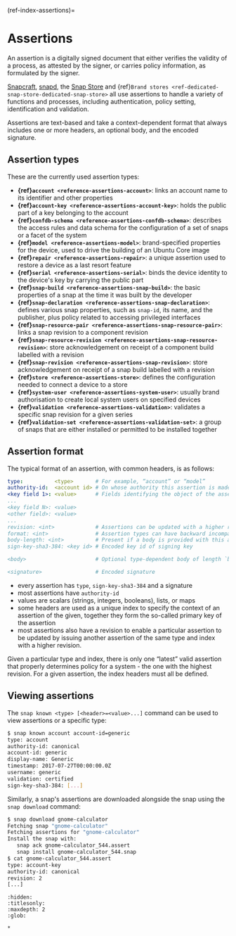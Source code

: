 (ref-index-assertions)=
# Assertions

An assertion is a digitally signed document that either verifies the validity of a process, as attested by the signer, or carries policy information, as formulated by the signer.  

[Snapcraft](https://snapcraft.io/docs/snapcraft), [snapd](https://snapcraft.io/docs/glossary#heading--snapd), the [Snap Store](https://snapcraft.io/store) and {ref}`Brand stores <ref-dedicated-snap-store-dedicated-snap-store>` all use assertions to handle a variety of functions and processes, including authentication, policy setting, identification and validation.

Assertions are text-based and take a context-dependent format that always includes one or more headers, an optional body, and the encoded signature.

## Assertion types

These are the currently used assertion types:

- **{ref}`account <reference-assertions-account>`**: links an account name to its identifier and other properties
- **{ref}`account-key <reference-assertions-account-key>`**: holds the public part of a key belonging to the account
- **{ref}`confdb-schema <reference-assertions-confdb-schema>`**: describes the access rules and data schema for the configuration of a set of snaps or a facet of the system
- **{ref}`model <reference-assertions-model>`**: brand-specified properties for the device, used to drive the building of an Ubuntu Core image
- **{ref}`repair <reference-assertions-repair>`**: a unique assertion used to restore a device as a last resort feature
- **{ref}`serial <reference-assertions-serial>`**: binds the device identity to the device's key by carrying the public part
- **{ref}`snap-build <reference-assertions-snap-build>`**: the basic properties of a snap at the time it was built by the developer
- **{ref}`snap-declaration <reference-assertions-snap-declaration>`**:  defines various snap properties, such as `snap-id`, its name, and the publisher, plus policy related to accessing privileged interfaces
- **{ref}`snap-resource-pair <reference-assertions-snap-resource-pair>`**: links a snap revision to a component revision
- **{ref}`snap-resource-revision <reference-assertions-snap-resource-revision>`**: store acknowledgement on receipt of a component build labelled with a revision
- **{ref}`snap-revision <reference-assertions-snap-revision>`**: store acknowledgement on receipt of a snap build labelled with a revision
- **{ref}`store <reference-assertions-store>`**: defines the configuration needed to connect a device to a store
- **{ref}`system-user <reference-assertions-system-user>`**: usually brand authorisation to create local system users on specified devices
- **{ref}`validation <reference-assertions-validation>`**: validates a specific snap revision for a given series
- **{ref}`validation-set <reference-assertions-validation-set>`**: a group of snaps that are either installed or permitted to be installed together

## Assertion format

The typical format of an assertion, with common headers, is as follows:

```yaml
type:          <type>       # For example, “account” or “model”
authority-id:  <account id> # On whose authority this assertion is made
<key field 1>: <value>      # Fields identifying the object of the assertion
...
<key field N>: <value>
<other field>: <value>
...
revision: <int>             # Assertions can be updated with a higher revision
format: <int>               # Assertion types can have backward incompatible format changes signaled by a higher format
body-length: <int>          # Present if a body is provided with this assertion
sign-key-sha3-384: <key id> # Encoded key id of signing key

<body>                      # Optional type-dependent body of length `body-length` bytes

<signature>                 # Encoded signature
```

- every assertion has `type`, `sign-key-sha3-384` and a signature
- most assertions have `authority-id`
- values are scalars (strings, integers, booleans), lists, or maps
- some headers are used as a unique index to specify the context of an assertion of the given, together they form the so-called primary key of the assertion
- most assertions also have a revision to enable a particular assertion to be updated by issuing another assertion of the same type and index with a higher revision.

Given a particular type and index, there is only one “latest” valid assertion that properly determines policy for a system - the one with the highest revision. For a given assertion, the index headers must all be defined.

## Viewing assertions

The `snap known <type> [<header>=<value>...]` command can be used to view assertions or a specific type:

```bash
$ snap known account account-id=generic
type: account
authority-id: canonical
account-id: generic
display-name: Generic
timestamp: 2017-07-27T00:00:00.0Z
username: generic
validation: certified
sign-key-sha3-384: [...]
```

Similarly, a snap's assertions are downloaded alongside the snap using the `snap download` command:

```bash
$ snap download gnome-calculator
Fetching snap "gnome-calculator"
Fetching assertions for "gnome-calculator"
Install the snap with:
   snap ack gnome-calculator_544.assert
   snap install gnome-calculator_544.snap
$ cat gnome-calculator_544.assert 
type: account-key
authority-id: canonical
revision: 2
[...]
```


```{toctree}
:hidden:
:titlesonly:
:maxdepth: 2
:glob:

*
